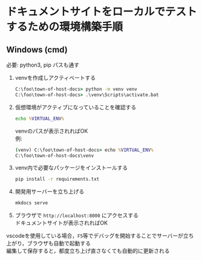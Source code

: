 # ドキュメントサイトをローカルでテストするための環境構築手順

## Windows (cmd)

必要: python3, pip パスも通す

1. venvを作成しアクティベートする

    ```bat
    C:\foo\town-of-host-docs> python -m venv venv
    C:\foo\town-of-host-docs> .\venv\Scripts\activate.bat
    ```

1. 仮想環境がアクティブになっていることを確認する

    ```bat
    echo %VIRTUAL_ENV%
    ```

    venvのパスが表示されればOK  
    例:

    ```cmd
    (venv) C:\foo\town-of-host-docs> echo %VIRTUAL_ENV%
    C:\foo\town-of-host-docs\venv
    ```

1. venv内で必要なパッケージをインストールする

    ```bat
    pip install -r requirements.txt
    ```

1. 開発用サーバーを立ち上げる

    ```bat
    mkdocs serve
    ```

1. ブラウザで `http://localhost:8000` にアクセスする  
    ドキュメントサイトが表示されればOK

vscodeを使用している場合，`F5`等でデバッグを開始することでサーバーが立ち上がり，ブラウザも自動で起動する  
編集して保存すると，都度立ち上げ直さなくても自動的に更新される
